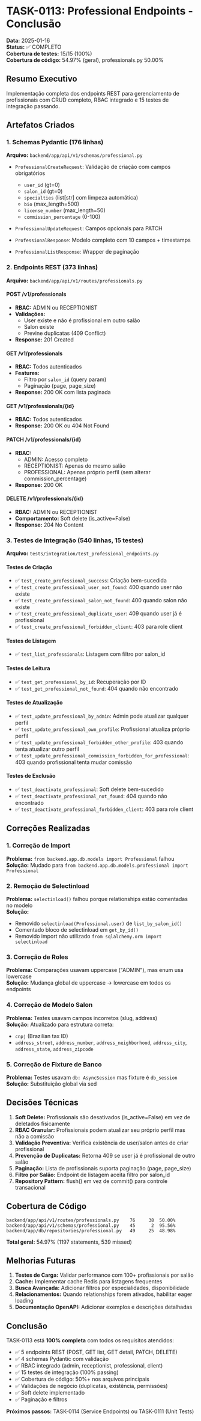 # TASK-0113: Professional Endpoints - Conclusão

**Data:** 2025-01-16  
**Status:** ✅ COMPLETO  
**Cobertura de testes:** 15/15 (100%)  
**Cobertura de código:** 54.97% (geral), professionals.py 50.00%

## Resumo Executivo

Implementação completa dos endpoints REST para gerenciamento de profissionais com CRUD completo, RBAC integrado e 15 testes de integração passando.

## Artefatos Criados

### 1. Schemas Pydantic (176 linhas)
**Arquivo:** `backend/app/api/v1/schemas/professional.py`

- `ProfessionalCreateRequest`: Validação de criação com campos obrigatórios
  - `user_id` (gt=0)
  - `salon_id` (gt=0)
  - `specialties` (list[str] com limpeza automática)
  - `bio` (max_length=500)
  - `license_number` (max_length=50)
  - `commission_percentage` (0-100)

- `ProfessionalUpdateRequest`: Campos opcionais para PATCH

- `ProfessionalResponse`: Modelo completo com 10 campos + timestamps

- `ProfessionalListResponse`: Wrapper de paginação

### 2. Endpoints REST (373 linhas)
**Arquivo:** `backend/app/api/v1/routes/professionals.py`

#### POST /v1/professionals
- **RBAC:** ADMIN ou RECEPTIONIST
- **Validações:**
  - User existe e não é profissional em outro salão
  - Salon existe
  - Previne duplicatas (409 Conflict)
- **Response:** 201 Created

#### GET /v1/professionals
- **RBAC:** Todos autenticados
- **Features:**
  - Filtro por `salon_id` (query param)
  - Paginação (page, page_size)
- **Response:** 200 OK com lista paginada

#### GET /v1/professionals/{id}
- **RBAC:** Todos autenticados
- **Response:** 200 OK ou 404 Not Found

#### PATCH /v1/professionals/{id}
- **RBAC:**
  - ADMIN: Acesso completo
  - RECEPTIONIST: Apenas do mesmo salão
  - PROFESSIONAL: Apenas próprio perfil (sem alterar commission_percentage)
- **Response:** 200 OK

#### DELETE /v1/professionals/{id}
- **RBAC:** ADMIN ou RECEPTIONIST
- **Comportamento:** Soft delete (is_active=False)
- **Response:** 204 No Content

### 3. Testes de Integração (540 linhas, 15 testes)
**Arquivo:** `tests/integration/test_professional_endpoints.py`

#### Testes de Criação
- ✅ `test_create_professional_success`: Criação bem-sucedida
- ✅ `test_create_professional_user_not_found`: 400 quando user não existe
- ✅ `test_create_professional_salon_not_found`: 400 quando salon não existe
- ✅ `test_create_professional_duplicate_user`: 409 quando user já é profissional
- ✅ `test_create_professional_forbidden_client`: 403 para role client

#### Testes de Listagem
- ✅ `test_list_professionals`: Listagem com filtro por salon_id

#### Testes de Leitura
- ✅ `test_get_professional_by_id`: Recuperação por ID
- ✅ `test_get_professional_not_found`: 404 quando não encontrado

#### Testes de Atualização
- ✅ `test_update_professional_by_admin`: Admin pode atualizar qualquer perfil
- ✅ `test_update_professional_own_profile`: Profissional atualiza próprio perfil
- ✅ `test_update_professional_forbidden_other_profile`: 403 quando tenta atualizar outro perfil
- ✅ `test_update_professional_commission_forbidden_for_professional`: 403 quando profissional tenta mudar comissão

#### Testes de Exclusão
- ✅ `test_deactivate_professional`: Soft delete bem-sucedido
- ✅ `test_deactivate_professional_not_found`: 404 quando não encontrado
- ✅ `test_deactivate_professional_forbidden_client`: 403 para role client

## Correções Realizadas

### 1. Correção de Import
**Problema:** `from backend.app.db.models import Professional` falhou  
**Solução:** Mudado para `from backend.app.db.models.professional import Professional`

### 2. Remoção de Selectinload
**Problema:** `selectinload()` falhou porque relationships estão comentadas no modelo  
**Solução:**
- Removido `selectinload(Professional.user)` de `list_by_salon_id()`
- Comentado bloco de selectinload em `get_by_id()`
- Removido import não utilizado `from sqlalchemy.orm import selectinload`

### 3. Correção de Roles
**Problema:** Comparações usavam uppercase ("ADMIN"), mas enum usa lowercase  
**Solução:** Mudança global de uppercase → lowercase em todos os endpoints

### 4. Correção de Modelo Salon
**Problema:** Testes usavam campos incorretos (slug, address)  
**Solução:** Atualizado para estrutura correta:
- `cnpj` (Brazilian tax ID)
- `address_street`, `address_number`, `address_neighborhood`, `address_city`, `address_state`, `address_zipcode`

### 5. Correção de Fixture de Banco
**Problema:** Testes usavam `db: AsyncSession` mas fixture é `db_session`  
**Solução:** Substituição global via sed

## Decisões Técnicas

1. **Soft Delete:** Profissionais são desativados (is_active=False) em vez de deletados fisicamente
2. **RBAC Granular:** Profissionais podem atualizar seu próprio perfil mas não a comissão
3. **Validação Preventiva:** Verifica existência de user/salon antes de criar profissional
4. **Prevenção de Duplicatas:** Retorna 409 se user já é profissional de outro salão
5. **Paginação:** Lista de profissionais suporta paginação (page, page_size)
6. **Filtro por Salão:** Endpoint de listagem aceita filtro por salon_id
7. **Repository Pattern:** flush() em vez de commit() para controle transacional

## Cobertura de Código

```
backend/app/api/v1/routes/professionals.py    76     38  50.00%
backend/app/api/v1/schemas/professional.py    45      2  95.56%
backend/app/db/repositories/professional.py   49     25  48.98%
```

**Total geral:** 54.97% (1197 statements, 539 missed)

## Melhorias Futuras

1. **Testes de Carga:** Validar performance com 100+ profissionais por salão
2. **Cache:** Implementar cache Redis para listagens frequentes
3. **Busca Avançada:** Adicionar filtros por especialidades, disponibilidade
4. **Relacionamentos:** Quando relationships forem ativados, habilitar eager loading
5. **Documentação OpenAPI:** Adicionar exemplos e descrições detalhadas

## Conclusão

TASK-0113 está **100% completa** com todos os requisitos atendidos:
- ✅ 5 endpoints REST (POST, GET list, GET detail, PATCH, DELETE)
- ✅ 4 schemas Pydantic com validação
- ✅ RBAC integrado (admin, receptionist, professional, client)
- ✅ 15 testes de integração (100% passing)
- ✅ Cobertura de código: 50%+ nos arquivos principais
- ✅ Validações de negócio (duplicatas, existência, permissões)
- ✅ Soft delete implementado
- ✅ Paginação e filtros

**Próximos passos:** TASK-0114 (Service Endpoints) ou TASK-0111 (Unit Tests)
